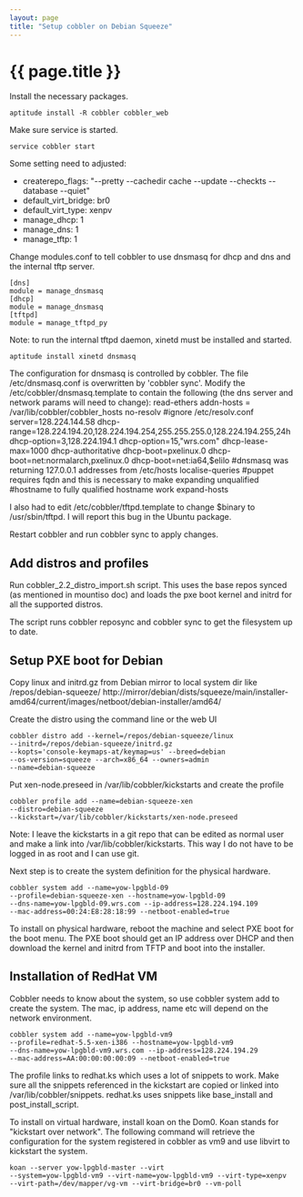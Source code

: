 ```yaml
---
layout: page
title: "Setup cobbler on Debian Squeeze"
---
```


# {{ page.title }}

Install the necessary packages.

    aptitude install -R cobbler cobbler_web

Make sure service is started.

    service cobbler start

Some setting need to adjusted:
- createrepo_flags: "--pretty --cachedir cache --update --checkts --database --quiet"
- default_virt_bridge: br0
- default_virt_type: xenpv
- manage_dhcp: 1
- manage_dns: 1
- manage_tftp: 1

Change modules.conf to tell cobbler to use dnsmasq for dhcp and dns
and the internal tftp server.

    [dns]
    module = manage_dnsmasq
    [dhcp]
    module = manage_dnsmasq
    [tftpd]
    module = manage_tftpd_py

Note: to run the internal tftpd daemon, xinetd must be installed and started.

    aptitude install xinetd dnsmasq

The configuration for dnsmasq is controlled by cobbler. The file
/etc/dnsmasq.conf is overwritten by 'cobbler sync'. Modify the
/etc/cobbler/dnsmasq.template to contain the following (the dns server
and network params will need to change):
    read-ethers
    addn-hosts = /var/lib/cobbler/cobbler_hosts
    no-resolv #ignore /etc/resolv.conf
    server=128.224.144.58
    dhcp-range=128.224.194.20,128.224.194.254,255.255.255.0,128.224.194.255,24h
    dhcp-option=3,128.224.194.1
    dhcp-option=15,"wrs.com"
    dhcp-lease-max=1000
    dhcp-authoritative
    dhcp-boot=pxelinux.0
    dhcp-boot=net:normalarch,pxelinux.0
    dhcp-boot=net:ia64,$elilo
    #dnsmasq was returning 127.0.0.1 addresses from /etc/hosts
    localise-queries
    #puppet requires fqdn and this is necessary to make expanding unqualified
    #hostname to fully qualified hostname work
    expand-hosts

I also had to edit /etc/cobbler/tftpd.template to change $binary to
/usr/sbin/tftpd. I will report this bug in the Ubuntu package.

Restart cobbler and run cobbler sync to apply changes.

Add distros and profiles
----

Run cobbler_2.2_distro_import.sh script. This uses the base repos
synced (as mentioned in mountiso doc) and loads the pxe boot kernel
and initrd for all the supported distros.

The script runs cobbler reposync and cobbler sync to get the
filesystem up to date. 


Setup PXE boot for Debian
----

Copy linux and initrd.gz from Debian mirror to local system dir like /repos/debian-squeeze/
http://mirror/debian/dists/squeeze/main/installer-amd64/current/images/netboot/debian-installer/amd64/

Create the distro using the command line or the web UI

    cobbler distro add --kernel=/repos/debian-squeeze/linux
    --initrd=/repos/debian-squeeze/initrd.gz
    --kopts='console-keymaps-at/keymap=us' --breed=debian
    --os-version=squeeze --arch=x86_64 --owners=admin
    --name=debian-squeeze

Put xen-node.preseed in /var/lib/cobbler/kickstarts and create the profile

    cobbler profile add --name=debian-squeeze-xen
    --distro=debian-squeeze
    --kickstart=/var/lib/cobbler/kickstarts/xen-node.preseed

Note: I leave the kickstarts in a git repo that can be edited as
normal user and make a link into /var/lib/cobbler/kickstarts. This way
I do not have to be logged in as root and I can use git.

Next step is to create the system definition for the physical hardware.

    cobbler system add --name=yow-lpgbld-09
    --profile=debian-squeeze-xen --hostname=yow-lpgbld-09
    --dns-name=yow-lpgbld-09.wrs.com --ip-address=128.224.194.109
    --mac-address=00:24:E8:28:18:99 --netboot-enabled=true

To install on physical hardware, reboot the machine and select PXE
boot for the boot menu. The PXE boot should get an IP address over
DHCP and then download the kernel and initrd from TFTP and boot into
the installer.


Installation of RedHat VM
-----

Cobbler needs to know about the system, so use cobbler system add to
create the system. The mac, ip address, name etc will depend on the
network environment.

    cobbler system add --name=yow-lpgbld-vm9
    --profile=redhat-5.5-xen-i386 --hostname=yow-lpgbld-vm9
    --dns-name=yow-lpgbld-vm9.wrs.com --ip-address=128.224.194.29
    --mac-address=AA:00:00:00:00:09 --netboot-enabled=true
    
The profile links to redhat.ks which uses a lot of snippets to
work. Make sure all the snippets referenced in the kickstart are
copied or linked into /var/lib/cobbler/snippets. redhat.ks uses
snippets like base_install and post_install_script.

To install on virtual hardware, install koan on the Dom0. Koan stands
for "kickstart over network". The following command will retrieve the
configuration for the system registered in cobbler as vm9 and use
libvirt to kickstart the system.

    koan --server yow-lpgbld-master --virt
    --system=yow-lpgbld-vm9 --virt-name=yow-lpgbld-vm9 --virt-type=xenpv
    --virt-path=/dev/mapper/vg-vm --virt-bridge=br0 --vm-poll

